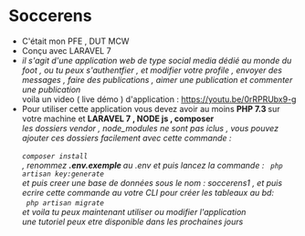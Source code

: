 # Soccerens
* C'était mon PFE , DUT MCW <br>
* Conçu avec LARAVEL 7 <br>
* <i> il s'agit d'une application web de type social media dédié au monde du foot , ou tu peux s'authentfier , et modifier votre profile , envoyer des messages , faire des publications , aimer une publication et  commenter  une publication </i> <br>
voila un video ( live démo ) d'application : https://youtu.be/0rRPRUbx9-g <br>
* Pour utiliser cette application vous devez avoir au moins <b> PHP 7.3 </b> sur votre machine et <b> LARAVEL 7 , NODE js , composer </b> <br>
<em > les dossiers vendor , node_modules ne sont pas iclus , vous pouvez ajouter ces dossiers facilement avec cette commande : <br> <code> composer install </code> <br>, renommez <b> .env.exemple </b> au .env et puis lancez la commande : <code> php artisan key:generate </code>  <br> 
et puis creer une base de données sous le nom : soccerens1 , et puis ecrire cette commande au votre CLI pour créer les tableaux au bd: <br> <code> php artisan migrate </code>
 <br> et voila tu peux maintenant utiliser ou modifier l'application <br>
 une tutoriel peux etre disponible dans les prochaines jours 
 
 
